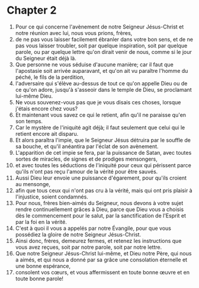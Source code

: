 # Chapter 2

1. Pour ce qui concerne l'avènement de notre Seigneur Jésus-Christ et notre réunion avec lui, nous vous prions, frères,
2. de ne pas vous laisser facilement ébranler dans votre bon sens, et de ne pas vous laisser troubler, soit par quelque inspiration, soit par quelque parole, ou par quelque lettre qu'on dirait venir de nous, comme si le jour du Seigneur était déjà là.
3. Que personne ne vous séduise d'aucune manière; car il faut que l'apostasie soit arrivée auparavant, et qu'on ait vu paraître l'homme du péché, le fils de la perdition,
4. l'adversaire qui s'élève au-dessus de tout ce qu'on appelle Dieu ou de ce qu'on adore, jusqu'à s'asseoir dans le temple de Dieu, se proclamant lui-même Dieu.
5. Ne vous souvenez-vous pas que je vous disais ces choses, lorsque j'étais encore chez vous?
6. Et maintenant vous savez ce qui le retient, afin qu'il ne paraisse qu'en son temps.
7. Car le mystère de l'iniquité agit déjà; il faut seulement que celui qui le retient encore ait disparu.
8. Et alors paraîtra l'impie, que le Seigneur Jésus détruira par le souffle de sa bouche, et qu'il anéantira par l'éclat de son avènement.
9. L'apparition de cet impie se fera, par la puissance de Satan, avec toutes sortes de miracles, de signes et de prodiges mensongers,
10. et avec toutes les séductions de l'iniquité pour ceux qui périssent parce qu'ils n'ont pas reçu l'amour de la vérité pour être sauvés.
11. Aussi Dieu leur envoie une puissance d'égarement, pour qu'ils croient au mensonge,
12. afin que tous ceux qui n'ont pas cru à la vérité, mais qui ont pris plaisir à l'injustice, soient condamnés.
13. Pour nous, frères bien-aimés du Seigneur, nous devons à votre sujet rendre continuellement grâces à Dieu, parce que Dieu vous a choisis dès le commencement pour le salut, par la sanctification de l'Esprit et par la foi en la vérité.
14. C'est à quoi il vous a appelés par notre Évangile, pour que vous possédiez la gloire de notre Seigneur Jésus-Christ.
15. Ainsi donc, frères, demeurez fermes, et retenez les instructions que vous avez reçues, soit par notre parole, soit par notre lettre.
16. Que notre Seigneur Jésus-Christ lui-même, et Dieu notre Père, qui nous a aimés, et qui nous a donné par sa grâce une consolation éternelle et une bonne espérance,
17. consolent vos cœurs, et vous affermissent en toute bonne œuvre et en toute bonne parole!

